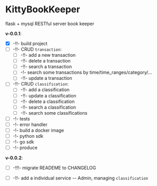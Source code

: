 # KittyBookKeeper
flask + mysql RESTful server book keeper

**v-0.0.1**:
- [x] -!!- build project
- [  ] -!!- CRUD `transaction`:
	- [  ] -!!- add a new transaction
	- [  ] -!!- delete a transaction
	- [  ] -!!- search a transaction
	- [  ] -!- search some transactions by time/time_ranges/category/...
	- [  ] -!!- update a transaction
- [  ] -!!- CRUD `classification`:
	- [  ] -!!- add a classification
	- [  ] -!!- update a classification
	- [  ] -!!- delete a classification
	- [  ] -!!- search a classification
	- [  ] -!!- search some classifications
- [  ] -!- tests
- [  ] -!- error handler
- [  ] -!- build a docker image
- [  ] -!- python sdk
- [  ] -!- go sdk
- [  ] -!- produce

**v-0.0.2**:
- [  ] -!!!- migrate READEME to CHANGELOG
- [  ] -!!- add a individual service -- Admin, managing `classification`

